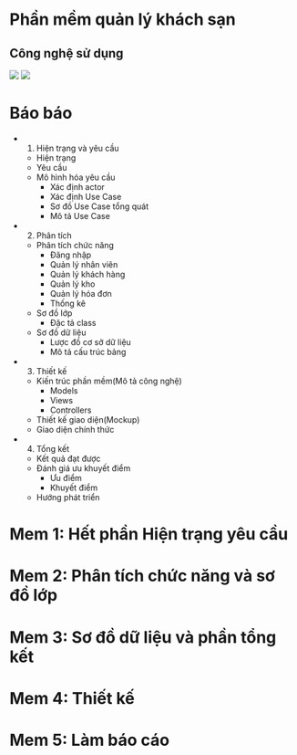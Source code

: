 
# Phần mềm quản lý khách sạn
## Công nghệ sử dụng
![](https://img.icons8.com/color/48/000000/c-plus-plus-logo.png)
![](https://img.icons8.com/color/48/000000/microsoft-sql-server.png)
# Báo báo
  - 1. Hiện trạng và yêu cầu 
    - Hiện trạng
    - Yêu cầu
    - Mô hình hóa yêu cầu
      + Xác định actor
      + Xác định Use Case
      + Sơ đồ Use Case tổng quát
      + Mô tả Use Case

  - 2. Phân tích
    - Phân tích chức năng
      + Đăng nhập
      + Quản lý nhân viên
      + Quản lý khách hàng
      + Quản lý kho
      + Quản lý hóa đơn
      + Thống kê
    - Sơ đồ lớp
      + Đặc tả class
    - Sơ đồ dữ liệu
      + Lược đồ cơ sở dữ liệu
      + Mô tả cấu trúc bảng

  - 3. Thiết kế
    - Kiến trúc phần mềm(Mô tả công nghệ)
      + Models
      + Views
      + Controllers
    - Thiết kế giao diện(Mockup)
    - Giao diện chính thức

  - 4. Tổng kết
    - Kết quả đạt được
    - Đánh giá ưu khuyết điểm
      + Ưu điểm
      + Khuyết điểm
    - Hướng phát triển

# Mem 1: Hết phần Hiện trạng yêu cầu
# Mem 2: Phân tích chức năng và sơ đồ lớp
# Mem 3: Sơ đồ dữ liệu và phần tổng kết
# Mem 4: Thiết kế
# Mem 5: Làm báo cáo
